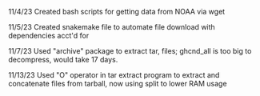 11/4/23
Created bash scripts for getting data from NOAA via wget 

11/5/23
Created snakemake file to automate file download with dependencies acct'd for

11/7/23
Used "archive" package to extract tar, files; ghcnd_all is too big to decompress, would take 17 days.

11/13/23
Used "O" operator in tar extract program to extract and concatenate files from tarball, now using split to lower RAM usage